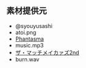 ## 素材提供元

* @syouyusashi
 * atoi.png
* [Phantasma](http://www.muzie.ne.jp/artist/a018777/)
 * music.mp3
* [ザ・マッチメイカァズ2nd](http://osabisi.sakura.ne.jp/m2/)
 * burn.wav